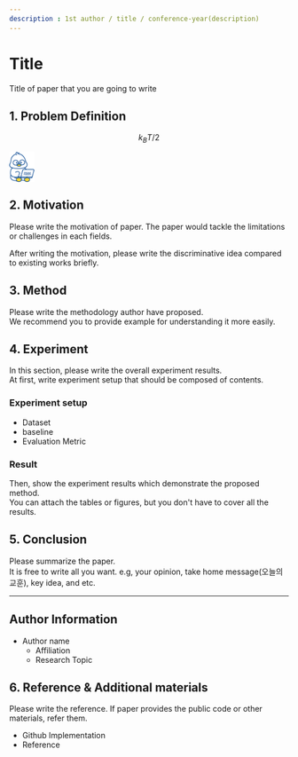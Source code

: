 ```yaml
---
description : 1st author / title / conference-year(description)  
---
```


# **Title** 

Title of paper that you are going to write  

## **1. Problem Definition**  

$$ k_{B}T/2 $$

<img width='45' align='center' src='../../.gitbook/main/symbol.png'>  

## **2. Motivation**  

Please write the motivation of paper. The paper would tackle the limitations or challenges in each fields.

After writing the motivation, please write the discriminative idea compared to existing works briefly.


## **3. Method**  

Please write the methodology author have proposed.  
We recommend you to provide example for understanding it more easily.  

## **4. Experiment**  

In this section, please write the overall experiment results.  
At first, write experiment setup that should be composed of contents.  

### **Experiment setup**  
* Dataset  
* baseline  
* Evaluation Metric  

### **Result**  
Then, show the experiment results which demonstrate the proposed method.  
You can attach the tables or figures, but you don't have to cover all the results.  
  



## **5. Conclusion**  

Please summarize the paper.  
It is free to write all you want. e.g, your opinion, take home message(오늘의 교훈), key idea, and etc.

---  
## **Author Information**  

* Author name  
    * Affiliation  
    * Research Topic

## **6. Reference & Additional materials**  

Please write the reference. If paper provides the public code or other materials, refer them.  

* Github Implementation  
* Reference  

